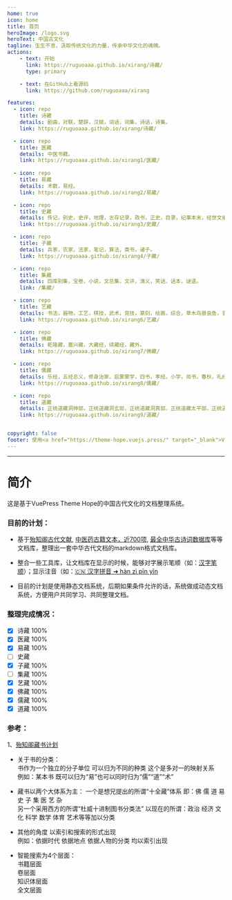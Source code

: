 ```yaml
---
home: true
icon: home
title: 首页
heroImage: /logo.svg
heroText: 中国古文化
tagline: 生生不息，汲取传统文化的力量，传承中华文化的魂魄。
actions:
    - text: 开始
      link: https://ruguoaaa.github.io/xirang/诗藏/
      type: primary

    - text: 在GitHub上看源码
      link: https://github.com/ruguoaaa/xirang

features:
  - icon: repo
    title: 诗藏
    details: 剧曲，对联，楚辞，汉赋，词话，词集，诗话，诗集。
    link: https://ruguoaaa.github.io/xirang/诗藏/

  - icon: repo
    title: 医藏
    details: 中医书籍。
    link: https://ruguoaaa.github.io/xirang1/医藏/
  
  - icon: repo
    title: 易藏
    details: 术数，易经。
    link: https://ruguoaaa.github.io/xirang2/易藏/

  - icon: repo
    title: 史藏
    details: 传记，别史，史评，地理，志存记录，政书，正史，目录，纪事本末，经世文编，编年，职官，诏令奏议，载记。
    link: https://ruguoaaa.github.io/xirang3/史藏/

  - icon: repo
    title: 子藏
    details: 兵家，农家，法家，笔记，算法，类书，诸子。
    link: https://ruguoaaa.github.io/xirang4/子藏/

  - icon: repo
    title: 集藏
    details: 四库别集，宝卷，小说，文总集，文评，演义，笑话，话本，谜语。
    link: /集藏/

  - icon: repo
    title: 艺藏
    details: 书法，器物，工艺，棋技，武术，竞技，篆刻，绘画，综合，草木鸟兽虫鱼，音乐，饮馔。
    link: https://ruguoaaa.github.io/xirang6/艺藏/

  - icon: repo
    title: 佛藏
    details: 乾隆藏，嘉兴藏，大藏经，续藏经，藏外。
    link: https://ruguoaaa.github.io/xirang7/佛藏/

  - icon: repo
    title: 儒藏
    details: 乐经，五经总义，修身治家，启蒙蒙学，四书，孝经，小学，尚书，春秋，礼经，诗经，语录。
    link: https://ruguoaaa.github.io/xirang8/儒藏/

  - icon: repo
    title: 道藏
    details: 正统道藏洞神部，正统道藏洞玄部，正统道藏洞真部，正统道藏太平部，正统道藏太清部，正统道藏太玄部，正统道藏续道藏，正统道藏正一部，藏外。
    link: https://ruguoaaa.github.io/xirang9/道藏/


copyright: false
footer: 使用<a href="https://theme-hope.vuejs.press/" target="_blank">VuePress Theme Hope</a>主题, Copyright © 2023-present Paladin
---
```


----

# 简介

这是基于VuePress Theme Hope的中国古代文化的文档整理系统。  

### 目前的计划：

* 基于[殆知阁古代文献](https://github.com/garychowcmu/daizhigev20), [中医药古籍文本，近700项](https://github.com/xiaopangxia/TCM-Ancient-Books), [最全中华古诗词数据库](https://github.com/chinese-poetry/chinese-poetry/)等等文档库，整理出一套中华古代文档的markdown格式文档库。  

* 整合一些工具库，让文档库在显示的时候，能够对字展示笔顺（如：[汉字笔顺](https://github.com/chanind/hanzi-writer)）；显示注音（如：[🇨🇳 汉字拼音 ➜ hàn zì pīn yīn](https://github.com/hotoo/pinyin)  

* 目前的计划是使用静态文档系统，后期如果条件允许的话，系统做成动态文档系统，方便用户共同学习、共同整理文档。  

### 整理完成情况：  

  * [x] 诗藏  100%
  * [x] 医藏  100%
  * [x] 易藏  100%
  * [ ] 史藏
  * [x] 子藏  100%
  * [ ] 集藏  100%
  * [x] 艺藏  100%
  * [x] 佛藏  100%
  * [x] 儒藏  100%
  * [x] 道藏  100%

### 参考：
 1、[殆知阁藏书计划](https://tieba.baidu.com/p/2950512120)  

 * 关于书的分类：  
   书作为一个独立的分子单位 可以归为不同的种类 这个是多对一的映射关系  
   例如：某本书 既可以归为“易”也可以同时归为“儒”“道”“术”  

 * 藏书以两个大体系为主：
   一个是想兄提出的所谓“十全藏”体系 即：佛 儒 道 易 史 子 集 医 艺 杂  
   另一个采用西方的所谓“杜威十进制图书分类法” 以现在的所谓：政治 经济 文化 科学 数学 体育 艺术等等加以分类  

 * 其他的角度 以索引和搜索的形式出现  
  例如：依据时代 依据地点 依据人物的分类 均以索引出现  
  
 * 智能搜索为4个层面：  
  书籍层面  
  卷层面  
  知识体层面  
  全文层面  
